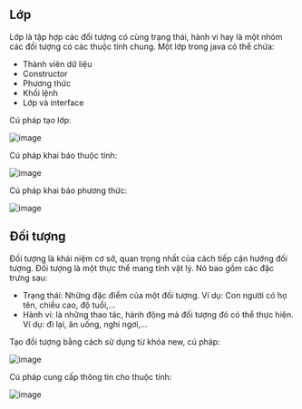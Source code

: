 ## Lớp
Lớp là tập hợp các đối tượng có cùng trạng thái, hành vi hay là một nhóm các đối tượng có các thuộc tính chung.
Một lớp trong java có thể chứa:
- Thành viên dữ liệu
- Constructor
- Phương thức
- Khối lệnh
- Lớp và interface

Cú pháp tạo lớp:

![image](https://user-images.githubusercontent.com/70504465/110069757-10394380-7dab-11eb-9b8c-3d3b0bf053cb.png)

Cú pháp khai báo thuộc tính:

![image](https://user-images.githubusercontent.com/70504465/110069795-29da8b00-7dab-11eb-9386-2b02fbd9cddd.png)

Cú pháp khai báo phương thức:

![image](https://user-images.githubusercontent.com/70504465/110069848-4e366780-7dab-11eb-984b-fef742a7ce25.png)

## Đối tượng
Đối tượng là khái niệm cơ sở, quan trọng nhất của cách tiếp cận hướng đối tượng. 
Đối tượng là một thực thể mang tính vật lý. Nó bao gồm các đặc trưng sau:
 - Trạng thái: Những đặc điểm của một đối tượng. Ví dụ: Con người có họ tên, chiều cao, độ tuổi,…
 - Hành vi: là những thao tác, hành động mà đối tượng đó có thể thực hiện. Ví dụ: đi lại, ăn uống, nghi ngơi,…

Tạo đối tượng bằng cách sử dụng từ khóa new, cú pháp:

![image](https://user-images.githubusercontent.com/70504465/110069689-ee3fc100-7daa-11eb-8e98-6a82e0646349.png)

Cú pháp cung cấp thông tin cho thuộc tính: 

![image](https://user-images.githubusercontent.com/70504465/110070091-c8ff8280-7dab-11eb-8fb1-f5b7cfce7baa.png)



